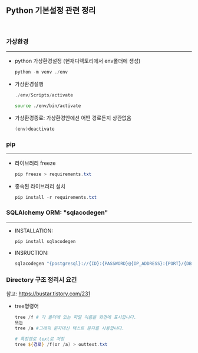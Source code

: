 ## Python 기본설정 관련 정리 
<br>

### 가상환경
---
- python 가상환경설정 (현재디렉토리에서 env폴더에 생성)
    ```powershell
    python -m venv ./env
    ```

- 가상환경설행
    ```powershell
    ./env/Scripts/activate
    ```
    ```bash
    source ./env/bin/activate
    ```


- 가상환경종료: 가상환경안에선 어떤 경로든지 상관없음
    ```powershell
    (env)deactivate
    ```
### pip
---
- 라이브러리 freeze
    ```powershell
    pip freeze > requirements.txt
    ```    

-   종속된 라이브러리 설치
    ```powershell
    pip install -r requirements.txt
    ```

### SQLAlchemy ORM: "sqlacodegen"
---

- INSTALLATION: 
    ```bash
    pip install sqlacodegen
    ```
- INSRUCTION:
    ``` bash
    sqlacodegen "{postgresql}://{ID}:{PASSWORD}@{IP_ADDRESS}:{PORT}/{DB_NAME}" --schema "{SCHEMA_NAME}" > "{mapper.py}"
    ```

### Directory 구조 정리시 요긴

참고: https://bustar.tistory.com/231

- tree명령어 
    ```powershell
    tree /f # 각 폴더에 있는 파일 이름을 화면에 표시합니다.
    또는
    tree /a #그래픽 문자대신 텍스트 문자를 사용합니다.

    # 특정경로 text로 저장
    tree ${경로} /f(or /a) > outtext.txt
    ```
